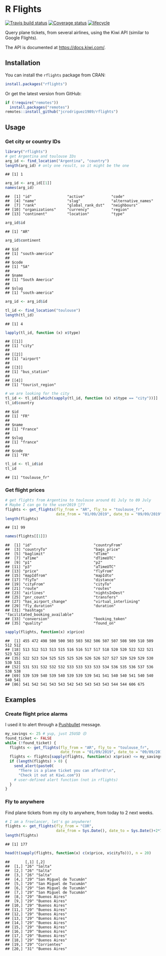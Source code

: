 R Flights
================

[![Travis build
status](https://travis-ci.org/jcrodriguez1989/rflights.svg?branch=master)](https://travis-ci.org/jcrodriguez1989/rflights)
[![Coverage
status](https://codecov.io/gh/jcrodriguez1989/rflights/branch/master/graph/badge.svg)](https://codecov.io/github/jcrodriguez1989/rflights?branch=master)
[![lifecycle](https://img.shields.io/badge/lifecycle-maturing-blue.svg)](https://www.tidyverse.org/lifecycle/#maturing)

Query plane tickets, from several airlines, using the Kiwi API (similar
to Google Flights).

The API is documented at <https://docs.kiwi.com/>.

## Installation

You can install the `rflights` package from CRAN:

``` r
install.packages("rflights") 
```

Or get the latest version from GitHub:

``` r
if (!require("remotes"))
  install.packages("remotes")
remotes::install_github("jcrodriguez1989/rflights")
```

## Usage

### Get city or country IDs

``` r
library("rflights")
# get Argentina and toulouse IDs
arg_id <- find_location("Argentina", "country")
length(arg_id) # only one result, so it might be the one
```

    ## [1] 1

``` r
arg_id <- arg_id[[1]]
names(arg_id)
```

    ##  [1] "id"                "active"            "code"             
    ##  [4] "name"              "slug"              "alternative_names"
    ##  [7] "rank"              "global_rank_dst"   "neighbours"       
    ## [10] "organizations"     "currency"          "region"           
    ## [13] "continent"         "location"          "type"

``` r
arg_id$id
```

    ## [1] "AR"

``` r
arg_id$continent
```

    ## $id
    ## [1] "south-america"
    ## 
    ## $code
    ## [1] "SA"
    ## 
    ## $name
    ## [1] "South America"
    ## 
    ## $slug
    ## [1] "south-america"

``` r
arg_id <- arg_id$id

tl_id <- find_location("toulouse")
length(tl_id)
```

    ## [1] 4

``` r
lapply(tl_id, function (x) x$type)
```

    ## [[1]]
    ## [1] "city"
    ## 
    ## [[2]]
    ## [1] "airport"
    ## 
    ## [[3]]
    ## [1] "bus_station"
    ## 
    ## [[4]]
    ## [1] "tourist_region"

``` r
# we are looking for the city
tl_id <- tl_id[[which(sapply(tl_id, function (x) x$type == "city"))]]
tl_id$country
```

    ## $id
    ## [1] "FR"
    ## 
    ## $name
    ## [1] "France"
    ## 
    ## $slug
    ## [1] "france"
    ## 
    ## $code
    ## [1] "FR"

``` r
tl_id <- tl_id$id
tl_id
```

    ## [1] "toulouse_fr"

### Get flight prices

``` r
# get flights from Argentina to toulouse around 01 July to 09 July
# Maybe I can go to the user2019 🤔??
flights <- get_flights(fly_from = "AR", fly_to = "toulouse_fr",
                       date_from = "01/09/2019", date_to = "09/09/2019")
length(flights)
```

    ## [1] 99

``` r
names(flights[[1]])
```

    ##  [1] "id"                            "countryFrom"                  
    ##  [3] "countryTo"                     "bags_price"                   
    ##  [5] "baglimit"                      "dTime"                        
    ##  [7] "aTime"                         "dTimeUTC"                     
    ##  [9] "p1"                            "p2"                           
    ## [11] "p3"                            "aTimeUTC"                     
    ## [13] "price"                         "flyFrom"                      
    ## [15] "mapIdfrom"                     "mapIdto"                      
    ## [17] "flyTo"                         "distance"                     
    ## [19] "cityFrom"                      "cityTo"                       
    ## [21] "route"                         "routes"                       
    ## [23] "airlines"                      "nightsInDest"                 
    ## [25] "pnr_count"                     "transfers"                    
    ## [27] "has_airport_change"            "virtual_interlining"          
    ## [29] "fly_duration"                  "duration"                     
    ## [31] "hashtags"                      "facilitated_booking_available"
    ## [33] "conversion"                    "booking_token"                
    ## [35] "quality"                       "found_on"

``` r
sapply(flights, function(x) x$price)
```

    ##  [1] 455 472 498 500 500 503 503 502 506 507 507 508 509 510 509 512 512
    ## [18] 513 512 513 513 515 516 516 517 517 518 520 520 522 522 521 523 522
    ## [35] 522 523 524 525 525 525 526 526 526 527 527 529 529 529 530 530 531
    ## [52] 531 531 532 532 532 533 533 533 533 534 536 535 536 537 536 538 538
    ## [69] 539 539 540 539 540 539 539 539 541 541 540 540 541 540 540 540 541
    ## [86] 541 542 541 543 543 542 543 543 543 543 544 544 606 675

## Examples

### Create flight price alarms

I used it to alert through a [Pushbullet](https://www.pushbullet.com/)
message.

``` r
my_savings <- 25 # yup, just 25USD 😣
found_ticket <- FALSE
while (!found_ticket) {
  flights <- get_flights(fly_from = "AR", fly_to = "toulouse_fr",
                         date_from = "01/09/2019", date_to = "09/09/2019")
  flights <- flights[sapply(flights, function(x) x$price) <= my_savings]
  if (length(flights) > 0) {
    send_alert(paste0(
      "There is a plane ticket you can afford!\n",
      "Check it out at Kiwi.com"))
    # user-defined alert function (not in rflights)
  }
}
```

### Fly to anywhere

Find plane tickets from my city to anywhere, from today to 2 next weeks.

``` r
# I am a freelancer, let's go anywhere!
flights <- get_flights(fly_from = "COR",
                       date_from = Sys.Date(), date_to = Sys.Date()+2*7)
length(flights)
```

    ## [1] 177

``` r
head(t(sapply(flights, function(x) c(x$price, x$cityTo))), n = 20)
```

    ##       [,1] [,2]                   
    ##  [1,] "26" "Salta"                
    ##  [2,] "26" "Salta"                
    ##  [3,] "26" "Salta"                
    ##  [4,] "29" "San Miguel de Tucumán"
    ##  [5,] "29" "San Miguel de Tucumán"
    ##  [6,] "29" "San Miguel de Tucumán"
    ##  [7,] "29" "San Miguel de Tucumán"
    ##  [8,] "29" "Buenos Aires"         
    ##  [9,] "29" "Buenos Aires"         
    ## [10,] "29" "Buenos Aires"         
    ## [11,] "29" "Buenos Aires"         
    ## [12,] "29" "Buenos Aires"         
    ## [13,] "29" "Buenos Aires"         
    ## [14,] "29" "Buenos Aires"         
    ## [15,] "29" "Buenos Aires"         
    ## [16,] "29" "Buenos Aires"         
    ## [17,] "29" "Buenos Aires"         
    ## [18,] "29" "Buenos Aires"         
    ## [19,] "29" "Corrientes"           
    ## [20,] "31" "Buenos Aires"
